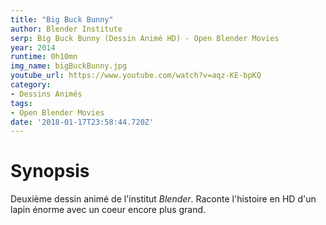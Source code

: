 ```yaml
---
title: "Big Buck Bunny"
author: Blender Institute
serp: Big Buck Bunny (Dessin Animé HD) - Open Blender Movies
year: 2014
runtime: 0h10mn
img_name: bigBuckBunny.jpg
youtube_url: https://www.youtube.com/watch?v=aqz-KE-bpKQ
category:
- Dessins Animés
tags:
- Open Blender Movies
date: '2018-01-17T23:58:44.720Z'
---
```


# Synopsis
Deuxième dessin animé de l'institut *Blender*. Raconte l'histoire en HD d'un lapin énorme avec un coeur encore plus grand.